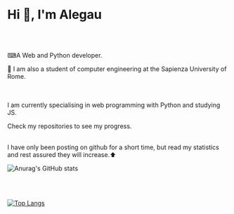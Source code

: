 &emsp;&emsp;&emsp;&emsp;&emsp;&emsp;&emsp;&emsp;&emsp;&emsp;&emsp;&emsp;&emsp;&emsp;&emsp;&emsp;&emsp;&emsp;&emsp;&emsp;&emsp;&emsp;<h1>Hi 👋, I'm Alegau </h1>
<br />
<br />

																	 
⌨A Web and Python developer.<br />

🏫 I am also a student of computer engineering at the Sapienza University of Rome.<br />

<br /><br />
I am currently specialising in web programming with Python and studying JS.

Check my repositories to see my progress.
<br />
<br />


I have only been posting on github for a short time, but read my statistics and rest assured they will increase.⬆


![Anurag's GitHub stats](https://github-readme-stats.vercel.app/api?username=alegau03&hide&show_icons=true&theme=dark)

<br />
<br />

[![Top Langs](https://github-readme-stats.vercel.app/api/top-langs/?username=alegau03&layout=donut&theme=dark)](https://github.com/anuraghazra/github-readme-stats)
